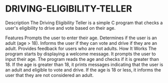 # DRIVING-ELIGIBILITY-TELLER
Description
The Driving Eligibility Teller is a simple C program that checks a user's eligibility to drive and vote based on their age.

Features
Prompts the user to enter their age.
Determines if the user is an adult (age > 18).
Informs the user if they can vote and drive if they are an adult.
Provides feedback for users who are not adults.
How It Works
The program starts by displaying a welcome message.
It prompts the user to input their age.
The program reads the age and checks if it is greater than 18.
If the age is greater than 18, it prints messages indicating that the user is an adult and eligible to vote and drive.
If the age is 18 or less, it informs the user that they are not considered an adult.
